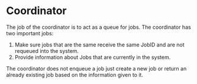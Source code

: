 # Coordinator

The job of the coordinator is to act as a queue for jobs.
The coordinator has two important jobs:

1. Make sure jobs that are the same receive the same JobID and are
not requeued into the system.
2. Provide information about Jobs that are currently in the system.

The coordinator does not enqueue a job just create a new job or return
an already existing job based on the information given to it.
